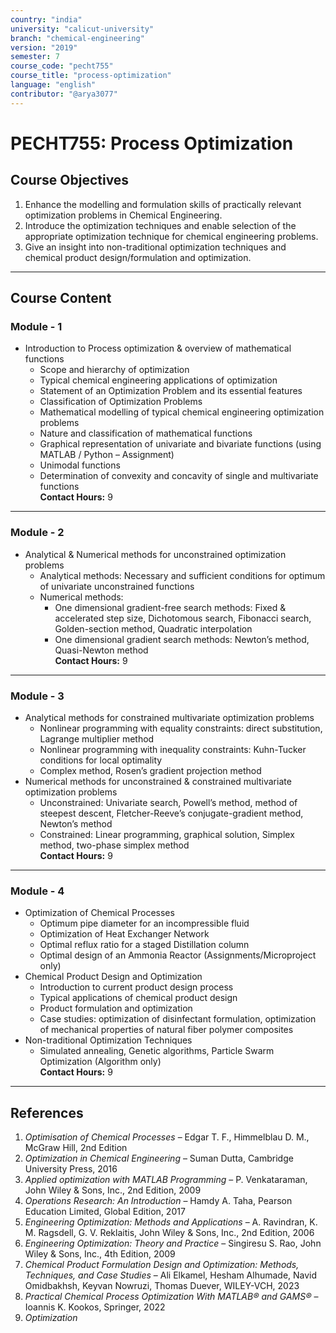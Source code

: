 ```yaml
---
country: "india"
university: "calicut-university"
branch: "chemical-engineering"
version: "2019"
semester: 7
course_code: "pecht755"
course_title: "process-optimization"
language: "english"
contributor: "@arya3077"
---
```


# PECHT755: Process Optimization

## Course Objectives
1. Enhance the modelling and formulation skills of practically relevant optimization problems in Chemical Engineering.
2. Introduce the optimization techniques and enable selection of the appropriate optimization technique for chemical engineering problems.
3. Give an insight into non-traditional optimization techniques and chemical product design/formulation and optimization.
---
## Course Content

### Module - 1
* Introduction to Process optimization & overview of mathematical functions
  - Scope and hierarchy of optimization
  - Typical chemical engineering applications of optimization
  - Statement of an Optimization Problem and its essential features
  - Classification of Optimization Problems
  - Mathematical modelling of typical chemical engineering optimization problems
  - Nature and classification of mathematical functions
  - Graphical representation of univariate and bivariate functions (using MATLAB / Python – Assignment)
  - Unimodal functions
  - Determination of convexity and concavity of single and multivariate functions  
**Contact Hours:** 9
---
### Module - 2
* Analytical & Numerical methods for unconstrained optimization problems
  - Analytical methods: Necessary and sufficient conditions for optimum of univariate unconstrained functions
  - Numerical methods:
    - One dimensional gradient-free search methods: Fixed & accelerated step size, Dichotomous search, Fibonacci search, Golden-section method, Quadratic interpolation
    - One dimensional gradient search methods: Newton’s method, Quasi-Newton method  
**Contact Hours:** 9
---
### Module - 3
* Analytical methods for constrained multivariate optimization problems
  - Nonlinear programming with equality constraints: direct substitution, Lagrange multiplier method
  - Nonlinear programming with inequality constraints: Kuhn-Tucker conditions for local optimality
  - Complex method, Rosen’s gradient projection method
* Numerical methods for unconstrained & constrained multivariate optimization problems
  - Unconstrained: Univariate search, Powell’s method, method of steepest descent, Fletcher-Reeve’s conjugate-gradient method, Newton’s method
  - Constrained: Linear programming, graphical solution, Simplex method, two-phase simplex method  
**Contact Hours:** 9
---
### Module - 4
* Optimization of Chemical Processes
  - Optimum pipe diameter for an incompressible fluid
  - Optimization of Heat Exchanger Network
  - Optimal reflux ratio for a staged Distillation column
  - Optimal design of an Ammonia Reactor (Assignments/Microproject only)
* Chemical Product Design and Optimization
  - Introduction to current product design process
  - Typical applications of chemical product design
  - Product formulation and optimization
  - Case studies: optimization of disinfectant formulation, optimization of mechanical properties of natural fiber polymer composites
* Non-traditional Optimization Techniques
  - Simulated annealing, Genetic algorithms, Particle Swarm Optimization (Algorithm only)  
**Contact Hours:** 9
---
## References
1. *Optimisation of Chemical Processes* – Edgar T. F., Himmelblau D. M., McGraw Hill, 2nd Edition
2. *Optimization in Chemical Engineering* – Suman Dutta, Cambridge University Press, 2016
3. *Applied optimization with MATLAB Programming* – P. Venkataraman, John Wiley & Sons, Inc., 2nd Edition, 2009
4. *Operations Research: An Introduction* – Hamdy A. Taha, Pearson Education Limited, Global Edition, 2017
5. *Engineering Optimization: Methods and Applications* – A. Ravindran, K. M. Ragsdell, G. V. Reklaitis, John Wiley & Sons, Inc., 2nd Edition, 2006
6. *Engineering Optimization: Theory and Practice* – Singiresu S. Rao, John Wiley & Sons, Inc., 4th Edition, 2009
7. *Chemical Product Formulation Design and Optimization: Methods, Techniques, and Case Studies* – Ali Elkamel, Hesham Alhumade, Navid Omidbakhsh, Keyvan Nowruzi, Thomas Duever, WILEY-VCH, 2023
8. *Practical Chemical Process Optimization With MATLAB® and GAMS®* – Ioannis K. Kookos, Springer, 2022
9. *Optimization*
